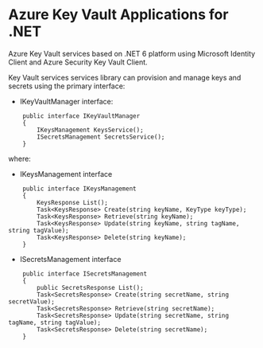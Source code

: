Azure Key Vault Applications for .NET
=====================================

Azure Key Vault services based on .NET 6 platform using Microsoft Identity Client and Azure Security Key Vault Client.

Key Vault services services library can provision and manage keys and secrets using the primary interface:

* IKeyVaultManager interface:

```
    public interface IKeyVaultManager
    {
        IKeysManagement KeysService();
        ISecretsManagement SecretsService();
    }
```
where:

* IKeysManagement interface

```
    public interface IKeysManagement
    {
        KeysResponse List();
        Task<KeysResponse> Create(string keyName, KeyType keyType);
        Task<KeysResponse> Retrieve(string keyName);
        Task<KeysResponse> Update(string keyName, string tagName, string tagValue);
        Task<KeysResponse> Delete(string keyName);
    }
```

* ISecretsManagement interface

```
    public interface ISecretsManagement
    {
        public SecretsResponse List();
        Task<SecretsResponse> Create(string secretName, string secretValue);
        Task<SecretsResponse> Retrieve(string secretName);
        Task<SecretsResponse> Update(string secretName, string tagName, string tagValue);
        Task<SecretsResponse> Delete(string secretName);
    }
```